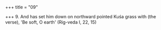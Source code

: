 +++
title = "09"

+++
9. And has set him down on northward pointed Kuśa grass with (the verse), 'Be soft, O earth' (Rig-veda I, 22, 15)

